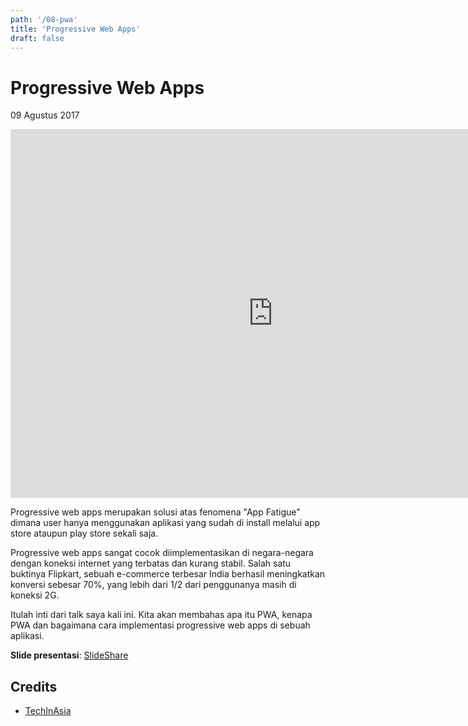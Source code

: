 ```yaml
---
path: '/08-pwa'
title: 'Progressive Web Apps'
draft: false
---
```


# Progressive Web Apps

09 Agustus 2017

<iframe width="840" height="590" src="https://www.youtube.com/embed/IJYp9the5h0" frameborder="0" allowfullscreen></iframe>

Progressive web apps merupakan solusi atas fenomena "App Fatigue" dimana user hanya menggunakan aplikasi yang sudah di install melalui app store ataupun play store sekali saja.

Progressive web apps sangat cocok diimplementasikan di negara-negara dengan koneksi internet yang terbatas dan kurang stabil. Salah satu buktinya Flipkart, sebuah e-commerce terbesar India berhasil meningkatkan konversi sebesar 70%, yang lebih dari 1/2 dari penggunanya masih di koneksi 2G.

Itulah inti dari talk saya kali ini. Kita akan membahas apa itu PWA, kenapa PWA dan bagaimana cara implementasi progressive web apps di sebuah aplikasi.

**Slide presentasi**: [SlideShare](https://www.slideshare.net/rizafahmi/progressive-web-apps-what-why-and-how)


## Credits

* [TechInAsia](http://events.techinasia.com/pdc/)
